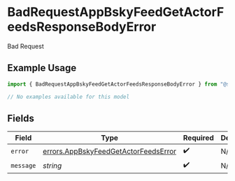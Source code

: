 # BadRequestAppBskyFeedGetActorFeedsResponseBodyError

Bad Request

## Example Usage

```typescript
import { BadRequestAppBskyFeedGetActorFeedsResponseBodyError } from "@speakeasy-sdks/bluesky/models/errors";

// No examples available for this model
```

## Fields

| Field                                                                                        | Type                                                                                         | Required                                                                                     | Description                                                                                  |
| -------------------------------------------------------------------------------------------- | -------------------------------------------------------------------------------------------- | -------------------------------------------------------------------------------------------- | -------------------------------------------------------------------------------------------- |
| `error`                                                                                      | [errors.AppBskyFeedGetActorFeedsError](../../models/errors/appbskyfeedgetactorfeedserror.md) | :heavy_check_mark:                                                                           | N/A                                                                                          |
| `message`                                                                                    | *string*                                                                                     | :heavy_check_mark:                                                                           | N/A                                                                                          |